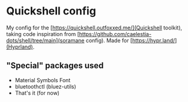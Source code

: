 # Quickshell config
My config for the [https://quickshell.outfoxxed.me/](Quickshell toolkit), taking code inspiration from [https://github.com/caelestia-dots/shell/tree/main](soramane config).
Made for [https://hypr.land/](Hyprland).

## "Special" packages used
- Material Symbols Font
- bluetoothctl (bluez-utils)
- That's it (for now)
